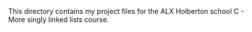 This directory contains my project files for the ALX Holberton school C - More singly linked lists course.